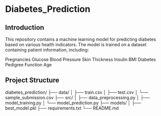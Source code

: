 # Diabetes_Prediction

## Introduction

This repository contains a machine learning model for predicting diabetes based on various health indicators. The model is trained on a dataset containing patient information, including:

Pregnancies
Glucose
Blood Pressure
Skin Thickness
Insulin
BMI
Diabetes Pedigree Function
Age

## Project Structure
diabetes_prediction/
├── data/
│   ├── train.csv
│   ├── test.csv
│   └── sample_submission.csv
├── src/
│   ├── data_preprocessing.py
│   ├── model_training.py
│   └── model_prediction.py
├── models/
│   ├── best_model.pkl
├── requirements.txt
└── README.md
